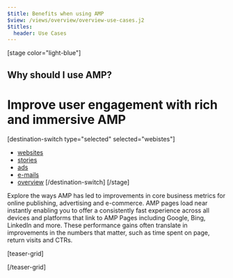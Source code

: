 ```yaml
---
$title: Benefits when using AMP
$view: /views/overview/overview-use-cases.j2
$titles:
  header: Use Cases
---
```

[stage color="light-blue"]
<amp-img src="/static/img/stage_placeholder.png" height="1500" width="1450" layout="responsive" />
## Why should I use AMP?
# Improve user engagement with rich and immersive AMP
[destination-switch type="selected" selected="webistes"]
- [websites](/content/amp-dev/overview/use-cases/websites.md)
- [stories](/content/amp-dev/overview/use-cases/stories.md)
- [ads](/content/amp-dev/overview/use-cases/ads.md)
- [e-mails](/content/amp-dev/overview/use-cases/e-mails.md)
- [overview](/content/amp-dev/overview/use-cases/overview.md)
[/destination-switch]
[/stage]

<section class="main">
  <p>Explore the ways AMP has led to improvements in core business metrics for online publishing, advertising and e-commerce. AMP pages load near instantly enabling you to offer a consistently fast experience across all devices and platforms that link to AMP Pages including Google, Bing, LinkedIn and more. These performance gains often translate in improvements in the numbers that matter, such as time spent on page, return visits and CTRs.</p>
</section>

[teaser-grid]
[](content/shared/fill-ins/use-case.md)
[](content/shared/fill-ins/use-case.md)
[](content/shared/fill-ins/use-case.md)
[](content/shared/fill-ins/use-case.md)
[](content/shared/fill-ins/use-case.md)
[](content/shared/fill-ins/use-case.md)

[/teaser-grid]